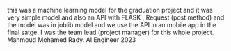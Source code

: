 this was a machine learning model for the graduation project and it was very simple model and also an API with FLASK , Request (post method) and the model was in joblib model and we use the API in an mobile app in the final satge.
I was the team lead (project manager) for this whole project.
Mahmoud Mohamed Rady. AI Engineer 2023
